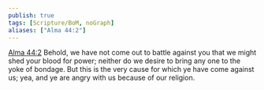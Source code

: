```yaml
---
publish: true
tags: [Scripture/BoM, noGraph]
aliases: ["Alma 44:2"]
---
```

[Alma 44:2](https://churchofjesuschrist.org/study/scriptures/bofm/alma/44?lang=eng&id=p2#p2) Behold, we have not come out to battle against you that we might shed your blood for power; neither do we desire to bring any one to the yoke of bondage. But this is the very cause for which ye have come against us; yea, and ye are angry with us because of our religion.
